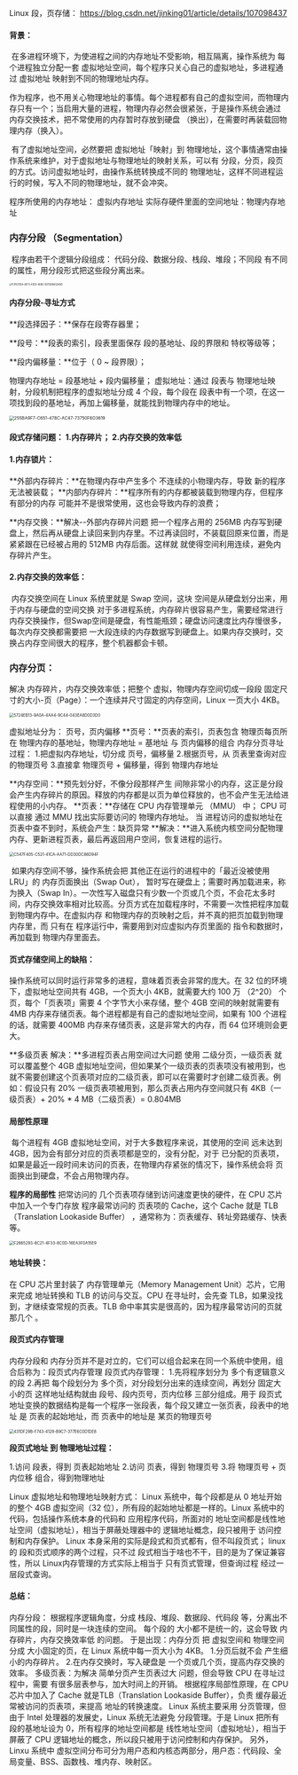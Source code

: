 Linux 段，页存储：  https://blog.csdn.net/jinking01/article/details/107098437

#### 背景：

​		在多进程环境下，为使进程之间的内存地址不受影响，相互隔离，操作系统为 每个进程独立分配一套 虚拟地址空间，每个程序只关心自己的虚拟地址，多进程通过 虚拟地址 映射到不同的物理地址内存。

​		作为程序，也不用关心物理地址的事情。每个进程都有自己的虚拟空间，而物理内存只有一个；当启用大量的进程，物理内存必然会很紧张，于是操作系统会通过 内存交换技术，把不常使用的内存暂时存放到硬盘 （换出），在需要时再装载回物理内存（换入）。

​		有了虚拟地址空间，必然要把 虚拟地址「映射」到 物理地址，这个事情通常由操作系统来维护，对于虚拟地址与物理地址的映射关系，可以有 分段，分页，段页的方式。访问虚拟地址时，由操作系统转换成不同的 物理地址，这样不同进程运行的时候，写入不同的物理地址，就不会冲突。

程序所使用的内存地址： 虚拟内存地址
实际存硬件里面的空间地址：物理内存地址



### 内存分段  （Segmentation）

​		程序由若干个逻辑分段组成： 代码分段、数据分段、栈段、堆段；不同段 有不同的属性，用分段形式把这些段分离出来。

<img src="https://tva1.sinaimg.cn/large/008i3skNly1guri5bhi4xj612e0rwmyz02.jpg" alt="F3F67004-8E73-43E9-9085-55FD89A5D40D" style="zoom:30%;" />

#### 内存分段-寻址方式

**段选择因子：**保存在段寄存器里；

**段号：**段表的索引，段表里面保存 段的基地址、段的界限和 特权等级等；

**段内偏移量：**位于（ 0  ~ 段界限）；  

物理内存地址 = 段基地址 + 段内偏移量； 虚拟地址：通过 段表与 物理地址映射，分段机制把程序的虚拟地址分成 4 个段，每个段在 段表中有一个项，在这一项找到段的基地址，再加上偏移量，就能找到物理内存中的地址。

<img src="https://tva1.sinaimg.cn/large/008i3skNly1guri60rzqxj60tb0i3abv02.jpg" alt="255BA9F7-C651-478C-AC47-73750F6D3619" style="zoom:55%;" />



#### **段式存储问题：** 1.内存碎片；  2.内存交换的效率低

#### 1.内存锁片：

**外部内存碎片：**在物理内存中产生多个 不连续的小物理内存，导致 新的程序无法被装载；
**内部内存碎片：**程序所有的内存都被装载到物理内存，但程序 有部分的内存 可能并不是很常使用，这也会导致内存的浪费；

**内存交换：**解决--外部内存碎片问题
		把一个程序占用的 256MB 内存写到硬盘上，然后再从硬盘上读回来到内存里。不过再读回时，不装载回原来位置，而是紧紧跟在已经被占用的 512MB 内存后面。这样就 就使得空间利用连续，避免内存碎片产生。

#### 2.内存交换的效率低：

​		内存交换空间在 Linux 系统里就是 Swap 空间，这块 空间是从硬盘划分出来，用于内存与硬盘的空间交换 
对于多进程系统，内存碎片很容易产生，需要经常进行 内存交换操作，但Swap空间是硬盘，有性能瓶颈；硬盘访问速度比内存慢很多，每次内存交换都需要把 一大段连续的内存数据写到硬盘上。如果内存交换时，交换占内存空间很大的程序，整个机器都会卡顿。



### **内存分页：**

解决 内存碎片，内存交换效率低；把整个 虚拟，物理内存空间切成一段段 固定尺寸的大小-页（Page）：一个连续并尺寸固定的内存空间，Linux 一页大小 4KB。

<img src="https://tva1.sinaimg.cn/large/008i3skNly1guri6lue0xj60tn0m575h02.jpg" alt="5724EB13-9A0A-4AA4-9C44-043EA8D0D3D0" style="zoom:50%;" />

虚拟地址分为： 页号，页内偏移
**页号：**页表的索引，页表包含 物理页每页所在 物理内存的基地址，物理内存地址 =  基地址 与 页内偏移的组合
内存分页寻址过程：
1.把虚拟内存地址，切分成 页号，偏移量
2.根据页号，从 页表里查询对应的物理页号
3.直接拿 物理页号 + 偏移量，得到 物理内存地址

**内存空间：**预先划分好，不像分段那样产生 间隙非常小的内存，这正是分段会产生内存碎片的原因。释放的内存都是以页为单位释放的，也不会产生无法给进程使用的小内存。
**页表：**存储在 CPU 内存管理单元 （MMU） 中；  CPU 可以直接 通过 MMU 找出实际要访问的 物理内存地址。
当 进程访问的虚拟地址在页表中查不到时，系统会产生：缺页异常
**解决：**进入系统内核空间分配物理内存、更新进程页表，最后再返回用户空间，恢复进程的运行。

<img src="https://tva1.sinaimg.cn/large/008i3skNly1guri75ipfjj61320nt76302.jpg" alt="C547F405-C521-41CA-AA71-DD30DC86D94F" style="zoom:50%;" />

​		如果内存空间不够，操作系统会把 其他正在运行的进程中的「最近没被使用LRU」的 内存页面换出（Swap Out）， 暂时写在硬盘上；需要时再加载进来，称为换入（Swap In）。一次性写入磁盘只有少数一个页或几个页，不会花太多时间，内存交换效率相对比较高。
​		分页方式在加载程序时，不需要一次性把程序加载到物理内存中。在虚拟内存 和物理内存的页映射之后，并不真的把页加载到物理内存里，而 只有在 程序运行中，需要用到对应虚拟内存页里面的 指令和数据时，再加载到 物理内存里面去。

#### 页式存储空间上的缺陷：

操作系统可以同时运行非常多的进程，意味着页表会非常的庞大。在 32 位的环境下，虚拟地址空间共有 4GB，一个页大小 4KB，就需要大约 100 万 （2^20） 个页，每个「页表项」需要 4 个字节大小来存储，整个 4GB 空间的映射就需要有 4MB 内存来存储页表。每个进程都是有自己的虚拟地址空间，如果有 100 个进程的话，就需要 400MB 内存来存储页表，这是非常大的内存，而 64 位环境则会更大。

**多级页表  解决：**多进程页表占用空间过大问题
使用 二级分页，一级页表 就可以覆盖整个 4GB 虚拟地址空间，但如果某个一级页表的页表项没有被用到，也就不需要创建这个页表项对应的二级页表，即可以在需要时才创建二级页表。例如：假设只有 20% 一级页表项被用到，那么页表占用内存空间就只有  4KB（一级页表）+  20% * 4 MB（二级页表）= 0.804MB

#### 局部性原理

​        每个进程有 4GB 虚拟地址空间，对于大多数程序来说，其使用的空间 远未达到 4GB，因为会有部分对应的页表项都是空的，没有分配，对于 已分配的页表项，如果是最近一段时间未访问的页表，在物理内存紧张的情况下，操作系统会将 页面换出到硬盘，不会占用物理内存。

**程序的局部性**
		把常访问的 几个页表项存储到访问速度更快的硬件，在 CPU 芯片中加入一个专门存放 程序最常访问的 页表项的 Cache，这个 Cache 就是 TLB（Translation Lookaside Buffer） ，通常称为：页表缓存、转址旁路缓存、快表等。

<img src="https://tva1.sinaimg.cn/large/008i3skNly1guri7rhiblj60s00e575302.jpg" alt="F2665293-6C21-4F33-8C0D-16EA3F0A15E9" style="zoom:50%;" />

#### 地址转换：

在 CPU 芯片里封装了 内存管理单元（Memory Management Unit）芯片，它用来完成 地址转换和 TLB 的访问与交互。CPU 在寻址时，会先查 TLB，如果没找到，才继续查常规的页表。TLB 命中率其实是很高的，因为程序最常访问的页就那几个 。



#### 段页式内存管理

内存分段和 内存分页并不是对立的，它们可以组合起来在同一个系统中使用，组合后称为：段页式内存管理
段页式内存管理：
1.先将程序划分为 多个有逻辑意义的段
2.再把 每个段划分为 多个页，对分段划分出来的连续空间，再划分 固定大小的页
这样地址结构就由 段号、段内页号，页内位移 三部分组成。用于 段页式地址变换的数据结构是每一个程序一张段表，每个段又建立一张页表，段表中的地址 是 页表的起始地址，而 页表中的地址是 某页的物理页号 

<img src="https://tva1.sinaimg.cn/large/008i3skNly1guri87x3zpj614c0jfgnq02.jpg" alt="431DF29B-F743-4129-B9C7-377E6C0D1DE8" style="zoom:50%;" />

**段页式地址 到 物理地址过程：**

1.访问 段表，得到 页表起始地址 
2.访问 页表，得到 物理页号 
3.将 物理页号 + 页内位移 组合，得到物理地址

Linux 虚拟地址和物理地址映射方式：
Linux 系统中，每个段都是从  0 地址开始的整个 4GB 虚拟空间（32 位），所有段的起始地址都是一样的。Linux 系统中的代码，包括操作系统本身的代码和 应用程序代码，所面对的 地址空间都是线性地址空间（虚拟地址），相当于屏蔽处理器中的 逻辑地址概念，段只被用于 访问控制和内存保护。
Linux 本身采用的实际是段式和页式都有，但不叫段页式； linux的 段和页式顺序的两个过程，只不过 段式相当于啥也不干，目的是为了保证兼容性，所以 Linux内存管理的方式实际上相当于 只有页式管理，但查询过程 经过一层段式查询。

#### 总结：

内存分段：
根据程序逻辑角度，分成 栈段、堆段、数据段、代码段 等，分离出不同属性的段，同时是一块连续的空间。
每个段的 大小都不是统一的，这会导致 内存碎片，内存交换效率低 的问题。
于是出现：内存分页
把 虚拟空间和 物理空间分成 大小固定的页，在 Linux 系统中每一页大小为 4KB。 
1.分页后就不会 产生细小的内存碎片。
2.在内存交换时，写入硬盘是 一个页或几个页，提高内存交换的效率。
多级页表：为解决 简单分页产生页表过大 问题，但会导致 CPU 在寻址过程中，需要 有很多层表参与，加大时间上的开销。
根据程序局部性原理，在 CPU 芯片中加入了 Cache 就是TLB（Translation Lookaside Buffer），负责 缓存最近常被访问的页表项，来提高 地址的转换速度。
Linux 系统主要采用 分页管理，但由于 Intel 处理器的发展史，Linux 系统无法避免 分段管理。于是 Linux 把所有 段的基地址设为 0，所有程序的地址空间都是 线性地址空间（虚拟地址），相当于屏蔽了 CPU 逻辑地址的概念，所以段只被用于访问控制和内存保护。
另外，Linxu 系统中 虚拟空间分布可分为用户态和内核态两部分，用户态：代码段、全局变量、BSS、函数栈、堆内存、映射区。
